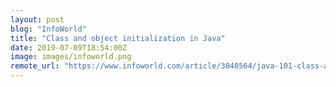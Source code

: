```yaml
---
layout: post
blog: "InfoWorld"
title: "Class and object initialization in Java"
date: 2019-07-09T18:54:00Z
image: images/infoworld.png
remote_url: "https://www.infoworld.com/article/3040564/java-101-class-and-object-initialization-in-java.html#tk.rss_applicationdevelopment"
---
```

